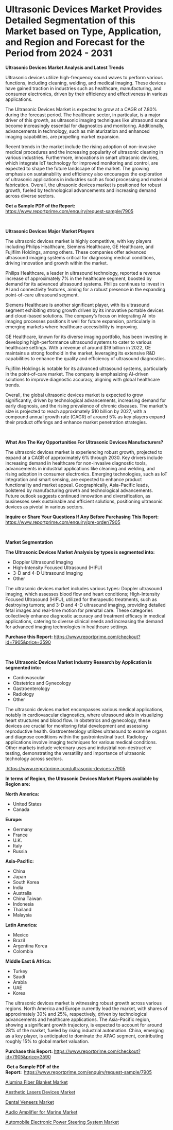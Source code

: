 <p><h1>Ultrasonic Devices Market Provides Detailed Segmentation of this Market based on Type, Application, and Region and Forecast for the Period from 2024 - 2031</h1></p><p><strong>Ultrasonic Devices Market Analysis and Latest Trends</strong></p>
<p><p>Ultrasonic devices utilize high-frequency sound waves to perform various functions, including cleaning, welding, and medical imaging. These devices have gained traction in industries such as healthcare, manufacturing, and consumer electronics, driven by their efficiency and effectiveness in various applications.</p><p>The Ultrasonic Devices Market is expected to grow at a CAGR of 7.80% during the forecast period. The healthcare sector, in particular, is a major driver of this growth, as ultrasonic imaging techniques like ultrasound scans become increasingly essential for diagnostics and monitoring. Additionally, advancements in technology, such as miniaturization and enhanced imaging capabilities, are propelling market expansion.</p><p>Recent trends in the market include the rising adoption of non-invasive medical procedures and the increasing popularity of ultrasonic cleaning in various industries. Furthermore, innovations in smart ultrasonic devices, which integrate IoT technology for improved monitoring and control, are expected to shape the future landscape of the market. The growing emphasis on sustainability and efficiency also encourages the exploration of ultrasonic applications in industries such as food processing and material fabrication. Overall, the ultrasonic devices market is positioned for robust growth, fueled by technological advancements and increasing demand across diverse sectors.</p></p>
<p><strong>Get a Sample PDF of the Report:&nbsp;</strong> <a href="https://www.reportprime.com/enquiry/request-sample/7905">https://www.reportprime.com/enquiry/request-sample/7905</a></p>
<p>&nbsp;</p>
<p><strong>Ultrasonic Devices Major Market Players</strong></p>
<p><p>The ultrasonic devices market is highly competitive, with key players including Philips Healthcare, Siemens Healthcare, GE Healthcare, and Fujifilm Holdings, among others. These companies offer advanced ultrasound imaging systems critical for diagnosing medical conditions, driving innovation and growth within the market.</p><p>Philips Healthcare, a leader in ultrasound technology, reported a revenue increase of approximately 7% in the healthcare segment, boosted by demand for its advanced ultrasound systems. Philips continues to invest in AI and connectivity features, aiming for a robust presence in the expanding point-of-care ultrasound segment.</p><p>Siemens Healthcare is another significant player, with its ultrasound segment exhibiting strong growth driven by its innovative portable devices and cloud-based solutions. The company’s focus on integrating AI into imaging processes positions it well for future expansion, particularly in emerging markets where healthcare accessibility is improving.</p><p>GE Healthcare, known for its diverse imaging portfolio, has been investing in developing high-performance ultrasound systems to cater to various healthcare settings. With a revenue of around $19 billion in 2022, GE maintains a strong foothold in the market, leveraging its extensive R&D capabilities to enhance the quality and efficiency of ultrasound diagnostics.</p><p>Fujifilm Holdings is notable for its advanced ultrasound systems, particularly in the point-of-care market. The company is emphasizing AI-driven solutions to improve diagnostic accuracy, aligning with global healthcare trends.</p><p>Overall, the global ultrasonic devices market is expected to grow significantly, driven by technological advancements, increasing demand for early diagnosis, and the rising prevalence of chronic diseases. The market's size is projected to reach approximately $10 billion by 2027, with a compound annual growth rate (CAGR) of around 5% as key players expand their product offerings and enhance market penetration strategies.</p></p>
<p>&nbsp;</p>
<p><strong>What Are The Key Opportunities For Ultrasonic Devices Manufacturers?</strong></p>
<p><p>The ultrasonic devices market is experiencing robust growth, projected to expand at a CAGR of approximately 6% through 2030. Key drivers include increasing demand in healthcare for non-invasive diagnostic tools, advancements in industrial applications like cleaning and welding, and rising adoption in consumer electronics. Emerging technologies, such as IoT integration and smart sensing, are expected to enhance product functionality and market appeal. Geographically, Asia-Pacific leads, bolstered by manufacturing growth and technological advancements. Future outlook suggests continued innovation and diversification, as businesses seek sustainable and efficient solutions, positioning ultrasonic devices as pivotal in various sectors.</p></p>
<p><strong>Inquire or Share Your Questions If Any Before Purchasing This Report:</strong> <a href="https://www.reportprime.com/enquiry/pre-order/7905">https://www.reportprime.com/enquiry/pre-order/7905</a></p>
<p>&nbsp;</p>
<p><strong>Market Segmentation</strong></p>
<p><strong>The Ultrasonic Devices Market Analysis by types is segmented into:</strong></p>
<p><ul><li>Doppler Ultrasound Imaging</li><li>High-Intensity Focused Ultrasound (HIFU)</li><li>3-D and 4-D Ultrasound Imaging</li><li>Other</li></ul></p>
<p><p>The ultrasonic devices market includes various types: Doppler ultrasound imaging, which assesses blood flow and heart conditions; High-Intensity Focused Ultrasound (HIFU), utilized for therapeutic treatments, such as destroying tumors; and 3-D and 4-D ultrasound imaging, providing detailed fetal images and real-time motion for prenatal care. These categories collectively enhance diagnostic accuracy and treatment efficacy in medical applications, catering to diverse clinical needs and increasing the demand for advanced imaging technologies in healthcare settings.</p></p>
<p><strong>Purchase this Report:&nbsp;</strong><a href="https://www.reportprime.com/checkout?id=7905&price=3590">https://www.reportprime.com/checkout?id=7905&price=3590</a></p>
<p>&nbsp;</p>
<p><strong>The Ultrasonic Devices Market Industry Research by Application is segmented into:</strong></p>
<p><ul><li>Cardiovascular</li><li>Obstetrics and Gynecology</li><li>Gastroenterology</li><li>Radiology</li><li>Other</li></ul></p>
<p><p>The ultrasonic devices market encompasses various medical applications, notably in cardiovascular diagnostics, where ultrasound aids in visualizing heart structures and blood flow. In obstetrics and gynecology, these devices are crucial for monitoring fetal development and assessing reproductive health. Gastroenterology utilizes ultrasound to examine organs and diagnose conditions within the gastrointestinal tract. Radiology applications involve imaging techniques for various medical conditions. Other markets include veterinary uses and industrial non-destructive testing, demonstrating the versatility and importance of ultrasonic technology across sectors.</p></p>
<p><a href="https://www.reportprime.com/ultrasonic-devices-r7905">&nbsp;https://www.reportprime.com/ultrasonic-devices-r7905</a></p>
<p><strong>In terms of Region, the Ultrasonic Devices Market Players available by Region are:</strong></p>
<p>
    <p> <strong> North America: </strong>
        <ul>
            <li>United States</li>
            <li>Canada</li>
        </ul>
        </p> 
    <p> <strong> Europe: </strong>
        <ul>
            <li>Germany</li>
            <li>France</li>
            <li>U.K.</li>
            <li>Italy</li>
            <li>Russia</li>
        </ul>
        </p> 
    <p> <strong> Asia-Pacific: </strong>
        <ul>
            <li>China</li>
            <li>Japan</li>
            <li>South Korea</li>
            <li>India</li>
            <li>Australia</li>
            <li>China Taiwan</li>
            <li>Indonesia</li>
            <li>Thailand</li>
            <li>Malaysia</li>
        </ul>
        </p> 
    <p> <strong> Latin America: </strong>
        <ul>
            <li>Mexico</li>
            <li>Brazil</li>
            <li>Argentina Korea</li>
            <li>Colombia</li>
        </ul>
        </p> 
    <p> <strong> Middle East & Africa: </strong>
        <ul>
            <li>Turkey</li>
            <li>Saudi</li>
            <li>Arabia</li>
            <li>UAE</li>
            <li>Korea</li>
        </ul>
    </p>
    </p>
<p><p>The ultrasonic devices market is witnessing robust growth across various regions. North America and Europe currently lead the market, with shares of approximately 30% and 25%, respectively, driven by technological advancements and healthcare applications. The Asia-Pacific region, showing a significant growth trajectory, is expected to account for around 28% of the market, fueled by rising industrial automation. China, emerging as a key player, is anticipated to dominate the APAC segment, contributing roughly 15% to global market valuation.</p></p>
<p><strong>Purchase this Report: </strong><a href="https://www.reportprime.com/checkout?id=7905&price=3590">https://www.reportprime.com/checkout?id=7905&price=3590</a></p>
<p>&nbsp;<strong>Get a Sample PDF of the Report:&nbsp;&nbsp;</strong><a href="https://www.reportprime.com/enquiry/request-sample/7905">https://www.reportprime.com/enquiry/request-sample/7905</a></p>
<p><strong></strong></p>
<p><p><a href="https://www.linkedin.com/pulse/alumina-fiber-blanket-market-evolution-global-trends-flq0f?trackingId=V6TniWjDRPOv%2FlhkrOTwFw%3D%3D">Alumina Fiber Blanket Market</a></p><p><a href="https://medium.com/@foxworth8231/aesthetic-lasers-devices-market-trends-and-market-growth-outlook-2024-2031-f2cf5e0850fb">Aesthetic Lasers Devices Market</a></p><p><a href="https://github.com/prosalinda88/Market-Research-Report-List-6/blob/main/dental-veneers-market.md">Dental Veneers Market</a></p><p><a href="https://issuu.com/reportprime-2/docs/audio-amplifier-for-marine-market-s_c11a0cba24b208">Audio Amplifier for Marine Market</a></p><p><a href="https://issuu.com/reportprime-2/docs/automobile-electronic-power-steerin_f6f79df706f2c4">Automobile Electronic Power Steering System Market</a></p></p>